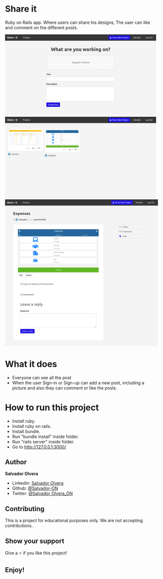 # Share it 

Ruby on Rails app. Where users can share his designs, The user can like and comment on the different posts.

![](media/shot-1.png)
![](media/shot-2.png)
![](media/shot-3.png)


# What it does

- Everyone can see all the post
- When the user Sign-in or Sign-up can add a new post, including a picture and also they can comment or like the posts.


# How to run this project

- Install ruby.
- Install ruby on rails.
- Install bundle.
- Run "bundle install" inside folder.
- Run "rails server" inside folder.
- Go to http://127.0.0.1:3000/


## Author

**Salvador Olvera**
- Linkedin: [Salvador Olvera](https://www.linkedin.com/in/salvador-olvera-n)
- Github: [@Salvador-ON](https://github.com/Salvador-ON)
- Twitter: [@Salvador Olvera_ON](https://twitter.com/Salvador_ON) 


## Contributing

This is a project for educational purposes only. We are not accepting contributions.


## Show your support

Give a ⭐️ if you like this project!

## Enjoy!
